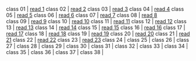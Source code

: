  class 01    | [read 1](https://x-anas-x.github.io/Reading-Notes-401/class-01)
 class 02    | [read 2](https://x-anas-x.github.io/Reading-Notes-401/class-02)
 class 03    | [read 3](https://x-anas-x.github.io/Reading-Notes-401/class-03)
 class 04    | [read 4](https://x-anas-x.github.io/Reading-Notes-401/class-04)
 class 05    | [read 5](https://x-anas-x.github.io/Reading-Notes-401/Engineering%20Topics)
 class 06    | [read 6](https://x-anas-x.github.io/Reading-Notes-401/class-06)
 class 07    | [read 7](https://x-anas-x.github.io/Reading-Notes-401/class-07)
 class 08    | [read 8](https://x-anas-x.github.io/Reading-Notes-401/class-08)   
 class 09    | [read 9](https://x-anas-x.github.io/Reading-Notes-401/class-09)
 class 10    | [read 10](https://x-anas-x.github.io/Reading-Notes-401/class-10)
 class 11    | [read 11](https://x-anas-x.github.io/Reading-Notes-401/class-11)
 class 12    | [read 12](https://x-anas-x.github.io/Reading-Notes-401/class-12) 
 class 13    | [read 13](https://x-anas-x.github.io/Reading-Notes-401/class-13)
 class 14    | [read 14](https://x-anas-x.github.io/Reading-Notes-401/class-14)
 class 15    | [read 15](https://x-anas-x.github.io/Reading-Notes-401/class-15)
 class 16    | [read 16](https://x-anas-x.github.io/Reading-Notes-401/class-16)
 class 17    | [read 17](https://x-anas-x.github.io/Reading-Notes-401/class-17)
 class 18    | [read 18](https://x-anas-x.github.io/Reading-Notes-401/class-18)
 class 19    | [read 19](https://x-anas-x.github.io/Reading-Notes-401/class-19)
 class 20    | [read 20](https://x-anas-x.github.io/Reading-Notes-401/class-20)
 class 21    | [read 21](https://x-anas-x.github.io/Reading-Notes-401/class-21)
 class 22    | [read 22](https://x-anas-x.github.io/Reading-Notes-401/class-22)
 class 23    | [read 23](https://x-anas-x.github.io/Reading-Notes-401/class-23)
 class 24    | []()
 class 25    | []()
 class 26    | []()
 class 27    | []()
 class 28    | []()
 class 29    | []()
 class 30    | []()
 class 31    | []()
 class 32    | []()
 class 33    | []()
 class 34    | []()
 class 35    | []()
 class 36    | []()
 class 37    | []()
 class 38    | []()
